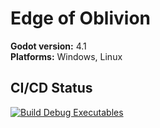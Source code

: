 # Edge of Oblivion
**Godot version:** 4.1  
**Platforms:** Windows, Linux
## CI/CD Status
[![Build Debug Executables](https://github.com/Lunatic-Games/edge-of-oblivion/actions/workflows/build-debug.yml/badge.svg)](https://github.com/Lunatic-Games/edge-of-oblivion/actions/workflows/build-debug.yml)
